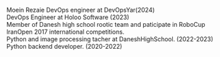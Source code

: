Moein Rezaie
DevOps engineer at DevOpsYar(2024)<br />
DevOps Engineer at Holoo Software (2023)<br />
Member of Danesh high school rootic team and paticipate in RoboCup IranOpen 2017 international competitions.<br />
Python and image processing tacher at DaneshHighSchool. (2022-2023) <br />
Python backend developer. (2020-2022) <br />



